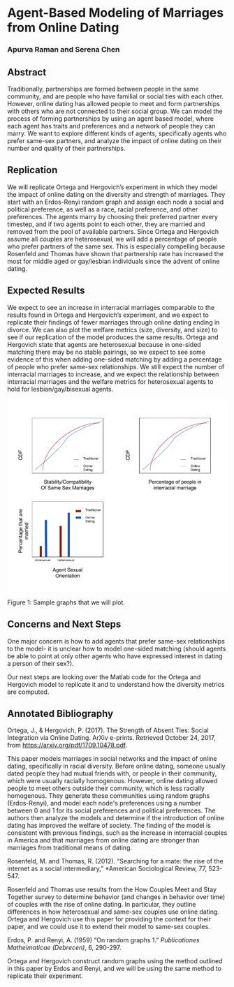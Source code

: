 # Agent-Based Modeling of Marriages from Online Dating
### Apurva Raman and Serena Chen

## Abstract
Traditionally, partnerships are formed between people in the same community, and are people who have familial or social ties with each other. However, online dating has allowed people to meet and form partnerships with others who are not connected to their social group. We can model the process of forming partnerships by using an agent based model, where each agent has traits and preferences and a network of people they can marry. We want to explore different kinds of agents, specifically agents who prefer same-sex partners, and analyze the impact of online dating on their number and quality of their partnerships.

## Replication

We will replicate Ortega and Hergovich’s experiment in which they model the impact of online dating on the diversity and strength of marriages. They start with an Erdos-Renyi random graph and assign each node a social and political preference, as well as a race, racial preference, and other preferences. The agents marry by choosing their preferred partner every timestep, and if two agents point to each other, they are married and removed from the pool of available partners. Since Ortega and Hergovich assume all couples are heterosexual, we will add a percentage of people who prefer partners of the same sex. This is especially compelling because Rosenfeld and Thomas have shown that partnership rate has increased the most for middle aged or gay/lesbian individuals since the advent of online dating.

## Expected Results

We expect to see an increase in interracial marriages comparable to the results found in Ortega and Hergovich’s experiment, and we expect to replicate their findings of fewer marriages through online dating ending in divorce. We can also plot the welfare metrics (size, diversity, and size) to see if our replication of the model produces the same results. Ortega and Hergovich state that agents are heterosexual because in one-sided matching there may be no stable pairings, so we expect to see some evidence of this when adding one-sided matching by adding a percentage of people who prefer same-sex relationships. We still expect the number of interracial marriages to increase, and we expect the relationship between interracial marriages and the welfare metrics for heterosexual agents to hold for lesbian/gay/bisexual agents. 

![](img/graph.png)

Figure 1: Sample graphs that we will plot.

## Concerns and Next Steps

One major concern is how to add agents that prefer same-sex relationships to the model- it is unclear how to model one-sided matching (should agents be able to point at only other agents who have expressed interest in dating a person of their sex?). 

Our next steps are looking over the Matlab code for the Ortega and Hergovich model to replicate it and to understand how the diversity metrics are computed. 

## Annotated Bibliography

Ortega, J., & Hergovich, P. (2017). The Strength of Absent Ties: Social Integration via Online Dating. ArXiv e-prints. Retrieved October 24, 2017, from https://arxiv.org/pdf/1709.10478.pdf.

This paper models marriages in social networks and the impact of online dating, specifically in racial diversity. Before online dating, someone usually dated people they had mutual friends with, or people in their community, which were usually racially homogenous. However, online dating allowed people to meet others outside their community, which is less racially homogenous. They generate these communities using random graphs (Erdos-Renyi), and model each node's preferences using a number between 0 and 1 for its social preferences and political preferences. The authors then analyze the models and determine if the introduction of online dating has improved the welfare of society. The finding of the model is consistent with previous findings, such as the increase in interracial couples in America and that marriages from online dating are stronger than marriages from traditional means of dating.

Rosenfeld, M. and Thomas, R. (2012). “Searching for a mate: the rise of the internet as a social intermediary,” *American Sociological Review, 77, 523-547. 

Rosenfeld and Thomas use results from the How Couples Meet and Stay Together survey to determine behavior (and changes in behavior over time) of couples with the rise of online dating. In particular, they outline differences in how heterosexual and same-sex couples use online dating. Ortega and Hergovich use this paper for providing the context for their paper, and we could use it to extend their model to same-sex couples.

Erdos, P. and Renyi, A. (1959) “On random graphs 1.” *Publicationes Matheimaticae (Debrecen)*, 6, 290-297.

Ortega and Hergovich construct random graphs using the method outlined in this paper by Erdos and Renyi, and we will be using the same method to replicate their experiment.


